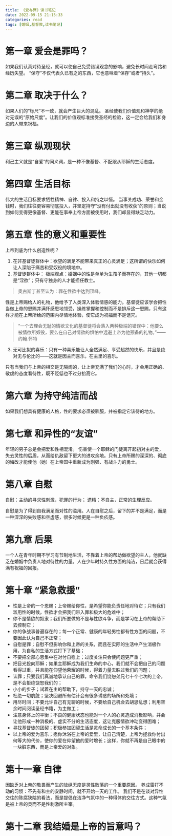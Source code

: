 ```yaml
---
title: 《爱与罪》读书笔记
date: 2022-09-15 21:15:33
categories: read
tags: [婚姻,基督教,读书笔记]
---
```

# 第一章 爱会是罪吗？
如果我们认真对待圣经，就可以使自己免受错误观念的影响，避免长时间走弯路和经历失望。
“保守”不仅代表久已有之的东西，它也意味着“保存”或者“持久”。
<!-- more -->
# 第二章 取决于什么？
如果人们的“标尺”不一致，就会产生巨大的混乱。
圣经使我们价值观和神学的绝对无误的“原始尺度”。让我们的价值观标准接受圣经的检验，这一定会给我们和身边的人带来祝福。

# 第三章 纵观现状
利己主义就是“自爱”的同义词，是一种不像基督、不配跟从耶稣的生活态度。

# 第四章 生活目标
伟大的生活目标要求牺牲精神、自律、投入和持之以恒。
当事关成功、荣誉和金钱时，我们往往更容易彻底投入，并坚定持守“没有付出就没有收获”的原则；当说到如何变得更像基督、更能在事奉上帝方面被使用时，我们却显得缺乏动力。

# 第五章 性的意义和重要性
上帝到底为什么创造性呢？
1. 在非基督徒群体中：欲望的满足不能带来真正的心灵满足；这所谓的快乐如何让人深陷于痛苦和受奴役的境地中。
2. 基督徒群体中：
    极端观点：婚姻中的性是单单为生孩子而存在的，其他一切都是“淫欲”；只有守独身的人才能担任教士。

> 奥古斯丁甚至认为：罪在性欲中达到顶峰。

性是上帝赐给人的礼物，他给予了人类深入体验情感的能力。基督徒应该学会把性当做上帝的恩赐并满怀感恩地领受，操练掌握和控制而不是排斥这一恩赐，只有这样才能在上帝所给的范围内尽情地体验，使它成为祝福而不是诅咒。

> “一个去理会无耻的情欲文化的基督徒将会落入两种极端的错误中：他要么被情欲所奴役，要么在自己对情欲的惧怕中远避上帝为他预备的礼物。”——约翰.怀特

3. 无可比拟的喜乐：只有一种喜乐能让人全然满足、享受超然的快乐，并且是绝对无与伦比的——这就是因主而喜乐，在主里的喜乐。

只有当我们与上帝的相交是无隔阂的，让上帝充满了我们的心时，才会用正确的、敬虔的态度看待性，既不贬低也不过分抬高它。

# 第六章 为持守纯洁而战
如果我们想具有健康的人格，性的要求必须被驯服，并被指定它该待的地方。

# 第七章 和异性的“友谊”
年轻的男子总是会把爱和性相混淆。
伤害使一个耶稣的门徒离开起初对主的爱，失去灵性的后盾，从而给仇敌留下更大的进攻余地。只有上帝所赐的深深的、彻底的悔改才能使他（她）在上帝国中重新成为刚强、有战斗力的勇士。

# 第八章 自慰
自慰：主动的寻求性刺激，犯罪的行为；
遗精：不自主，正常的生理反应。

自慰是为了得到自我满足而对性的滥用。人在自慰之后，留下的并不是满足，而是一种深深的失败感和空虚感，很多时候更是一种负疚感。

# 第九章 后果
一个人在青年时期不学习有节制地生活，不靠着上帝的帮助做欲望的主人，他就缺乏在婚姻中负责人地对待性的力量。人在少年时持久性方面的纯洁，日后就会获得满有祝福的回报。

# 第十章 “紧急救援”
- 性是上帝的一个恩赐；上帝赐给你性，是希望你能负责任地对待它；只有我们滥用性的时候，性欲才会把我们带入罪和极大的危难中；
- 你不是情欲的奴隶；我们所要做的不是与性欲斗争，而是学习在上帝的帮助下去控制它；
- 你的争战事普遍存在的；每一个正常、健康的年轻男性都有性方面的问题，不要因此认为自己不正常；
- 自慰是罪；自慰不但影响你和上帝的关系，而且在实际的生活中产生消极作用，为自私的生活方式打下了基础；
- 不要把全部心思集中在对付自慰上；过度关注只会使问题更严重；
- 把目光投向耶稣；如果主耶稣成为我们生命的中心，我们就不会把自己的问题看得过重，并且能在仰望他荣耀的时候，得着力量去胜过我们的问题；
- 认罪；只要我们真诚地承认自己的罪，命令我们饶恕弟兄七十个七次的上帝，是不会拒绝饶恕我们的；
- 小小的步子；试着在主的帮助下，持守一天的忠诚；
- 杜绝一切肮脏；坚决回避所有估计会有很多诱惑的场所和处境；
- 用尽时间；不要允许自己有无聊的时候，不要给自己机会去胡思乱想；利用空余时间阅读圣经书籍，为主做工；
- 注意身体上的平衡；不良的健康状态也能对一个人的心灵造成消极影响，并会让他形成一种消极的、虚实不分的生活态度，这让克服情欲冲动变得困难；
- 寻找基督徒的团契；积极参加团契生活是灵命成长的一个基本条件；
- 以上帝的爱为喜乐；愿你沐浴在上帝的爱里，让自己清楚，上帝为拯救你付出何等大的代价，使你的爱在仰望他的爱时增长；这样，你就不再是自己眼中的一块脏东西，而是上帝爱的对象。

# 第十一章 自律
因缺乏对上帝的敬畏而产生的放纵无度是灵性败落的一个重要原因。
养成雷打不动的习惯：不先有和主的安静时间，就不开始一天的工作。
我们不是在谈对异性交往的陈腐狭隘的看法，而是提倡在洁净气氛中的一种得体的交往方式。这种气氛是被上帝的灵而不是性刺激所主宰。

# 第十二章 我结婚是上帝的旨意吗？


